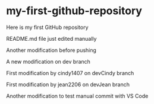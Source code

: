 # my-first-github-repository
Here is my first GitHub repository

README.md file just edited manually

Another modification before pushing

A new modification on dev branch

First modification by cindy1407 on devCindy branch

First modification by jean2206 on devJean branch

Another modification to test manual commit with VS Code